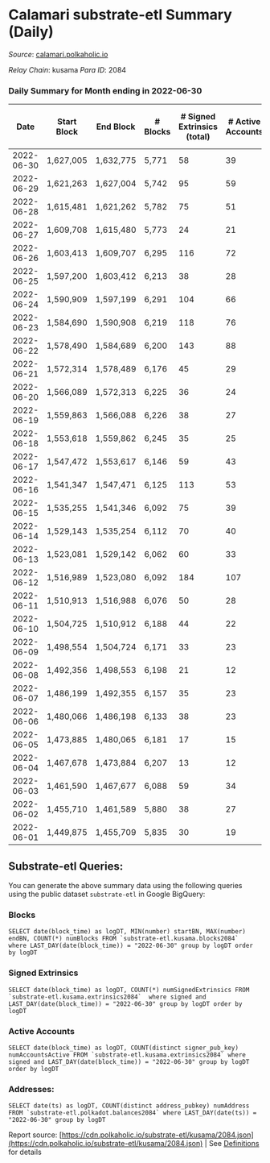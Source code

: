 # Calamari substrate-etl Summary (Daily)

_Source_: [calamari.polkaholic.io](https://calamari.polkaholic.io)

*Relay Chain*: kusama
*Para ID*: 2084



### Daily Summary for Month ending in 2022-06-30


| Date | Start Block | End Block | # Blocks | # Signed Extrinsics (total) | # Active Accounts | # Passive | # New | # Addresses with Balances | # Events | # Transfers | # XCM Transfers In | # XCM Transfers Out |
| ---- | ----------- | --------- | -------- | --------------------------- | ----------------- | --------- | ----- | ------------------------- | -------- | ----------- | ------------------ | ------------------- |
| 2022-06-30 | 1,627,005 | 1,632,775 | 5,771  | 58 | 39 |  |  | 23,393 | 11,911 | 33 ($11,994.36) |   |   |
| 2022-06-29 | 1,621,263 | 1,627,004 | 5,742  | 95 | 59 |  |  | 23,387 | 12,086 | 64 ($35,992.07) | 2 ($17.53) |   |
| 2022-06-28 | 1,615,481 | 1,621,262 | 5,782  | 75 | 51 |  |  | 23,381 | 12,026 | 43 ($20,439.48) |   |   |
| 2022-06-27 | 1,609,708 | 1,615,480 | 5,773  | 24 | 21 |  |  | 23,375 | 11,695 | 13 ($2,040.04) |   |   |
| 2022-06-26 | 1,603,413 | 1,609,707 | 6,295  | 116 | 72 |  |  | 23,374 | 13,324 | 67 ($20,000.86) | 2 ($17.32) |   |
| 2022-06-25 | 1,597,200 | 1,603,412 | 6,213  | 38 | 28 |  |  | 23,368 | 12,677 | 25 ($27,626.79) |   |   |
| 2022-06-24 | 1,590,909 | 1,597,199 | 6,291  | 104 | 66 |  |  | 23,360 | 13,222 | 59 ($123,338.91) |   |   |
| 2022-06-23 | 1,584,690 | 1,590,908 | 6,219  | 118 | 76 |  |  | 23,353 | 13,164 | 67 ($24,810.69) |   |   |
| 2022-06-22 | 1,578,490 | 1,584,689 | 6,200  | 143 | 88 |  |  | 23,348 | 13,267 | 83 ($63,191.71) |   |   |
| 2022-06-21 | 1,572,314 | 1,578,489 | 6,176  | 45 | 29 |  |  | 23,344 | 12,636 | 13 ($128,257.43) | 4 (-) |   |
| 2022-06-20 | 1,566,089 | 1,572,313 | 6,225  | 36 | 24 |  |  | 23,342 | 12,677 | 17 ($6,648.38) |   |   |
| 2022-06-19 | 1,559,863 | 1,566,088 | 6,226  | 38 | 27 |  |  | 23,338 | 12,687 | 23 ($16,088.93) |   |   |
| 2022-06-18 | 1,553,618 | 1,559,862 | 6,245  | 35 | 25 |  |  | 23,335 | 12,715 | 23 ($13,768.25) |   |   |
| 2022-06-17 | 1,547,472 | 1,553,617 | 6,146  | 59 | 43 |  |  | 23,332 | 12,671 | 45 ($8,113.05) |   |   |
| 2022-06-16 | 1,541,347 | 1,547,471 | 6,125  | 113 | 53 |  |  | 23,320 | 12,960 | 95 ($177,905.97) |   |   |
| 2022-06-15 | 1,535,255 | 1,541,346 | 6,092  | 75 | 39 |  |  | 23,303 | 12,656 | 56 ($66,972.67) | 1 ($0.69) |   |
| 2022-06-14 | 1,529,143 | 1,535,254 | 6,112  | 70 | 40 |  |  | 23,297 | 12,675 | 52 ($116,993.91) |   |   |
| 2022-06-13 | 1,523,081 | 1,529,142 | 6,062  | 60 | 33 |  |  | 23,282 | 12,506 | 45 ($909,210.79) |   |   |
| 2022-06-12 | 1,516,989 | 1,523,080 | 6,092  | 184 | 107 |  |  | 23,275 | 13,342 | 128 ($164,062.36) |   |   |
| 2022-06-11 | 1,510,913 | 1,516,988 | 6,076  | 50 | 28 |  |  | 23,252 | 12,485 | 25 ($29,809.73) |   |   |
| 2022-06-10 | 1,504,725 | 1,510,912 | 6,188  | 44 | 22 |  |  | 23,243 | 12,665 | 17 ($12,066.55) | 2 ($7.50) |   |
| 2022-06-09 | 1,498,554 | 1,504,724 | 6,171  | 33 | 23 |  |  | 23,237 | 12,552 | 18 ($1,237.95) |   |   |
| 2022-06-08 | 1,492,356 | 1,498,553 | 6,198  | 21 | 12 |  |  | 23,232 | 12,533 | 12 ($4,585.83) |   |   |
| 2022-06-07 | 1,486,199 | 1,492,355 | 6,157  | 35 | 23 |  |  | 23,229 | 12,581 | 12 ($2,931.64) | 4 ($2.18) |   |
| 2022-06-06 | 1,480,066 | 1,486,198 | 6,133  | 38 | 23 |  |  | 23,226 | 12,520 | 18 ($10,204.27) | 2 ($0.05) |   |
| 2022-06-05 | 1,473,885 | 1,480,065 | 6,181  | 17 | 15 |  |  | 23,222 | 12,475 | 11 ($4,578.17) |   |   |
| 2022-06-04 | 1,467,678 | 1,473,884 | 6,207  | 13 | 12 |  |  | 23,220 | 12,500 | 6 ($324.50) |   |   |
| 2022-06-03 | 1,461,590 | 1,467,677 | 6,088  | 59 | 34 |  |  | 23,219 | 12,555 | 40 ($141,674.64) |   |   |
| 2022-06-02 | 1,455,710 | 1,461,589 | 5,880  | 38 | 27 |  |  | 23,211 | 11,993 | 17 ($4,143.46) |   |   |
| 2022-06-01 | 1,449,875 | 1,455,709 | 5,835  | 30 | 19 |  |  | 23,210 | 11,878 | 18 ($8,894.04) | 2 ($0.002) |   |

## Substrate-etl Queries:
You can generate the above summary data using the following queries using the public dataset `substrate-etl` in Google BigQuery:


### Blocks
```
SELECT date(block_time) as logDT, MIN(number) startBN, MAX(number) endBN, COUNT(*) numBlocks FROM `substrate-etl.kusama.blocks2084`  where LAST_DAY(date(block_time)) = "2022-06-30" group by logDT order by logDT
```


### Signed Extrinsics
```
SELECT date(block_time) as logDT, COUNT(*) numSignedExtrinsics FROM `substrate-etl.kusama.extrinsics2084`  where signed and LAST_DAY(date(block_time)) = "2022-06-30" group by logDT order by logDT
```


### Active Accounts
```
SELECT date(block_time) as logDT, COUNT(distinct signer_pub_key) numAccountsActive FROM `substrate-etl.kusama.extrinsics2084` where signed and LAST_DAY(date(block_time)) = "2022-06-30" group by logDT order by logDT
```


### Addresses:
```
SELECT date(ts) as logDT, COUNT(distinct address_pubkey) numAddress FROM `substrate-etl.polkadot.balances2084` where LAST_DAY(date(ts)) = "2022-06-30" group by logDT
```



Report source: [https://cdn.polkaholic.io/substrate-etl/kusama/2084.json](https://cdn.polkaholic.io/substrate-etl/kusama/2084.json) | See [Definitions](/DEFINITIONS.md) for details
